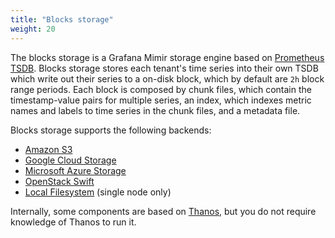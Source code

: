 ```yaml
---
title: "Blocks storage"
weight: 20
---
```


The blocks storage is a Grafana Mimir storage engine based on [Prometheus TSDB](https://prometheus.io/docs/prometheus/latest/storage/). Blocks storage stores each tenant's time series into their own TSDB which write out their series to a on-disk block, which by default are `2h` block range periods. Each block is composed by chunk files, which contain the timestamp-value pairs for multiple series, an index, which indexes metric names and labels to time series in the chunk files, and a metadata file.

Blocks storage supports the following backends:

- [Amazon S3](https://aws.amazon.com/s3)
- [Google Cloud Storage](https://cloud.google.com/storage/)
- [Microsoft Azure Storage](https://azure.microsoft.com/en-us/services/storage/)
- [OpenStack Swift](https://wiki.openstack.org/wiki/Swift)
- [Local Filesystem](https://thanos.io/storage.md/#filesystem) (single node only)

Internally, some components are based on [Thanos](https://thanos.io), but you do not require knowledge of Thanos to run it.
